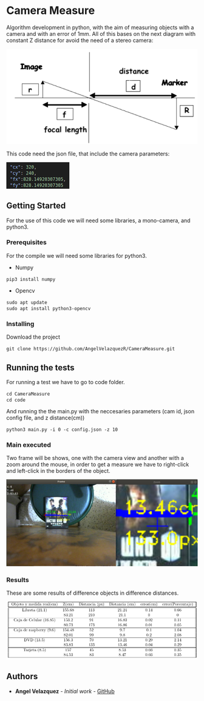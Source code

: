 # Camera Measure

Algorithm development in python, with the aim of measuring objects with a camera and with an error of 1mm. All of this bases on the next diagram with constant Z distance for avoid the need of a stereo camera:

 <img src="figs/diagram.png">

This code need the json file, that include the camera parameters:

 <img src="figs/cameraparameters.png">



## Getting Started

For the use of this code we will need some libraries, a mono-camera, and python3.

### Prerequisites

For the compile we will need some libraries for python3.

* Numpy
```
pip3 install numpy
```

* Opencv
```
sudo apt update
sudo apt install python3-opencv
```


### Installing


Download the project

```
git clone https://github.com/AngelVelazquezR/CameraMeasure.git
```

## Running the tests

For running a test we have to go to code folder.

```
cd CameraMeasure
cd code
```
And running the the main.py with the neccesaries parameters (cam id, json config file, and z distance(cm))


```
python3 main.py -i 0 -c config.json -z 10
```

### Main executed

 Two frame will be shows, one with the camera view and another with a zoom around the mouse, in order to get a measure we have to right-click and left-click in the borders of the object.

 <img src="figs/test4_2.png" width="700">

### Results

These are some results of difference objects in difference distances.

 <img src="figs/result.png" width="750">

## Authors

* **Angel Velazquez** - *Initial work* - [GitHub](https://github.com/AngelVelazquezR)

